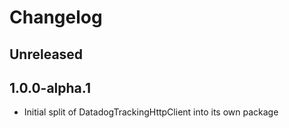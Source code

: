 # Changelog

## Unreleased

## 1.0.0-alpha.1

* Initial split of DatadogTrackingHttpClient into its own package
